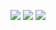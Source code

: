 <p>
  <img src="https://github.com/Zzzzipper/projects/blob/main/monitoring/doc/HTTP%20REST%20API/1.png">
  <img src="https://github.com/Zzzzipper/projects/blob/main/monitoring/doc/HTTP%20REST%20API/2.png">
  <img src="https://github.com/Zzzzipper/projects/blob/main/monitoring/doc/HTTP%20REST%20API/3.png">
</p>